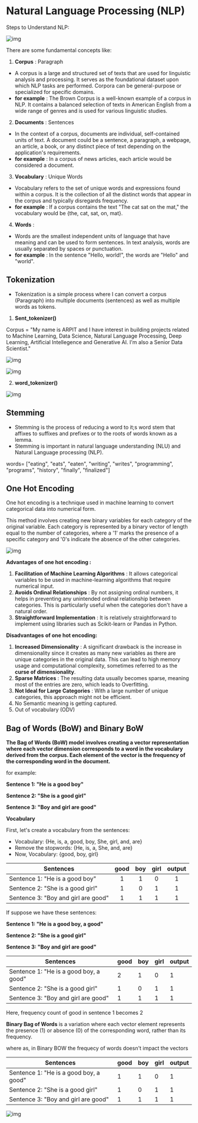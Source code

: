 # Natural Language Processing (NLP)

Steps to Understand NLP:

![img](./img/nlp.png "Author: Arpit Dubey")

There are some fundamental concepts like:

1. **Corpus** : Paragraph

* A corpus is a large and structured set of texts that are used for linguistic analysis and processing. It serves as the foundational dataset upon which NLP tasks are performed. Corpora can be general-purpose or specialized for specific domains.
* **for example** : The Brown Corpus is a well-known example of a corpus in NLP. It contains a balanced selection of texts in American English from a wide range of genres and is used for various linguistic studies.

2. **Documents** : Sentences

* In the context of a corpus, documents are individual, self-contained units of text. A document could be a sentence, a paragraph, a webpage, an article, a book, or any distinct piece of text depending on the application's requirements.
* **for example** : In a corpus of news articles, each article would be considered a document.

3. **Vocabulary** : Unique Words

* Vocabulary refers to the set of unique words and expressions found within a corpus. It is the collection of all the distinct words that appear in the corpus and typically disregards frequency.
* **for example** : If a corpus contains the text "The cat sat on the mat," the vocabulary would be {the, cat, sat, on, mat}.

4. **Words** :

* Words are the smallest independent units of language that have meaning and can be used to form sentences. In text analysis, words are usually separated by spaces or punctuation.
* **for example** : In the sentence "Hello, world!", the words are "Hello" and "world".

## Tokenization

- Tokenization is a simple process where I can convert a corpus (Paragraph) into multiple documents (sentences) as well as multiple words as tokens.

1) **Sent_tokenizer()**

Corpus = "My name is ARPIT and I have interest in building projects related to Machine Learning, Data Science, Natural Language Processing, Deep Learning, Artificial Intellegence and Generative AI. I'm also a Senior Data Scientist."

![img](./img/sent_tokenization.png "Author: Arpit Dubey")

![img](./img/sent_token.png "Author: Arpit Dubey")

2) **word_tokenizer()**

![img](./img/word_token.png "Author: Arpit Dubey")

## Stemming

- Stemming is the process of reducing a word to it;s word stem that affixes to suffixes and prefixes or to the roots of words known as a lemma.
- Stemming is important in natural language understanding (NLU) and Natural Language processing (NLP).

words= ["eating", "eats", "eaten", "writing", "writes", "programming", "programs", "history", "finally", "finalized"]

## One Hot Encoding

One hot encoding is a technique used in machine learning to convert categorical data into numerical form.

This method involves creating new binary variables for each category of the original variable. Each category is represented by a binary vector of length equal to the number of categories, where a '1' marks the presence of a specific category and '0's indicate the absence of the other categories.

![img](./img/ohe.png "Author: Arpit Dubey")

**Advantages** **of one hot encoding :**

1. **Facilitation of Machine Learning Algorithms** : It allows categorical variables to be used in machine-learning algorithms that require numerical input.
2. **Avoids Ordinal Relationships** : By not assigning ordinal numbers, it helps in preventing any unintended ordinal relationship between categories. This is particularly useful when the categories don't have a natural order.
3. **Straightforward Implementation** : It is relatively straightforward to implement using libraries such as Scikit-learn or Pandas in Python.

**Disadvantages** **of one hot encoding:**

1. **Increased Dimensionality** : A significant drawback is the increase in dimensionality since it creates as many new variables as there are unique categories in the original data. This can lead to high memory usage and computational complexity, sometimes referred to as the **curse of dimensionality**.
2. **Sparse Matrices** : The resulting data usually becomes sparse, meaning most of the entries are zero, which leads to Overfitting.
3. **Not Ideal for Large Categories** : With a large number of unique categories, this approach might not be efficient.
4. No Semantic meaning is getting captured.
5. Out of vocabulary (ODV)

## Bag of Words (BoW) and Binary BoW

**The **Bag of Words (BoW)** model involves creating a vector representation where each vector dimension corresponds to a word in the vocabulary derived from the corpus. Each element of the vector is the frequency of the corresponding word in the document.**

for example:

**Sentence 1: "He is a good boy"**

**Sentence 2: "She is a good girl"**

**Sentence 3: "Boy and girl are good"**

**Vocabulary**

First, let's create a vocabulary from the sentences:

* Vocabulary: {He, is, a, good, boy, She, girl, and, are}
* Remove the stopwords: {He, is, a, She, and, are}
* Now, Vocabulary: {good, boy, girl}

| Sentences                           | good | boy | girl | output |
| ----------------------------------- | :--: | :-: | :--: | :----: |
| Sentence 1: "He is a good boy"      |  1  |  1  |  0  |   1   |
| Sentence 2: "She is a good girl"    |  1  |  0  |  1  |   1   |
| Sentence 3: "Boy and girl are good" |  1  |  1  |  1  |   1   |

If suppose we have these sentences:

**Sentence 1: "He is a good boy, a good"**

**Sentence 2: "She is a good girl"**

**Sentence 3: "Boy and girl are good"**

| Sentences                              | good | boy | girl | output |
| -------------------------------------- | ---- | --- | ---- | ------ |
| Sentence 1: "He is a good boy, a good" | 2    | 1   | 0    | 1      |
| Sentence 2: "She is a good girl"       | 1    | 0   | 1    | 1      |
| Sentence 3: "Boy and girl are good"    | 1    | 1   | 1    | 1      |

Here, frequency count of good in sentence 1 becomes 2

**Binary Bag of Words** is a variation where each vector element represents the presence (1) or absence (0) of the corresponding word, rather than its frequency.

where as, in Binary BOW the frequecy of words doesn't impact the vectors

| Sentences                              | good | boy | girl | output |
| -------------------------------------- | ---- | --- | ---- | ------ |
| Sentence 1: "He is a good boy, a good" | 1    | 1   | 0    | 1      |
| Sentence 2: "She is a good girl"       | 1    | 0   | 1    | 1      |
| Sentence 3: "Boy and girl are good"    | 1    | 1   | 1    | 1      |

![img]()
